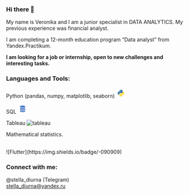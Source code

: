 ### Hi there 👋

My name is Veronika and I am a junior specialist in DATA ANALYTICS. My previous experience was financial analyst. 

I am completing a 12-month education program “Data analyst” from Yandex.Practikum.

****I am looking for a job or internship, open to new challenges and interesting tasks.****
<br />

### Languages and Tools:

Python (pandas, numpy, matplotlib, seaborn)
<img align=" left" alt=" Python" width="26px" src="https://raw.githubusercontent.com/github/explore/80688e429a7d4ef2fca1e82350fe8e3517d3494d/topics/python/python.png" />

SQL 
<img align=" left" alt=" SQL"    width="26px" src="https://raw.githubusercontent.com/github/explore/80688e429a7d4ef2fca1e82350fe8e3517d3494d/topics/sql/sql.png" />

Tableau
<img align=" left" alt=" tableau"    width="26px" src="https://cdn.filepicker.io/api/file/jZDILlufSOSDOkuJTZ7J" />

Mathematical statistics.


<br />
![Flutter](https://img.shields.io/badge/<flutter>-090909)


### Connect with me:

@stella_diurna (Telegram)<br />
stella_diurna@yandex.ru 
